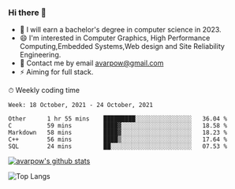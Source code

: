### Hi there 👋
<!--I have been a GitHub member for [![Years Badge](https://badges.pufler.dev/years/avarpow)](https://badges.pufler.dev)-->
- 🌱 I will earn a bachelor's degree in computer science in 2023.
- 😄 I'm interested in Computer Graphics, High Performance Computing,Embedded Systems,Web design and Site Reliability Engineering.
- 💬 Contact me by email avarpow@gmail.com
- ⚡ Aiming for full stack.

<!--💻 Coding Activity Logging

[![Commits Badge](https://badges.pufler.dev/commits/weekly/avarpow)](https://badges.pufler.dev)-->

⏱ Weekly coding time
<!--START_SECTION:waka-->
```text
Week: 18 October, 2021 - 24 October, 2021

Other      1 hr 55 mins    █████████░░░░░░░░░░░░░░░░   36.04 % 
C          59 mins         ████▓░░░░░░░░░░░░░░░░░░░░   18.58 % 
Markdown   58 mins         ████▓░░░░░░░░░░░░░░░░░░░░   18.23 % 
C++        56 mins         ████▒░░░░░░░░░░░░░░░░░░░░   17.64 % 
SQL        24 mins         ██░░░░░░░░░░░░░░░░░░░░░░░   07.53 % 
```
<!--END_SECTION:waka-->

[![avarpow's github stats](https://github-readme-stats.vercel.app/api?username=avarpow&count_private=true&show_icons=true&hide=issues&hide_border=true)](https://github.com/anuraghazra/github-readme-stats)

![Top Langs](https://github-readme-stats.vercel.app/api/top-langs/?username=avarpow&layout=compact&hide_border=true) 
<!--[![avarpow's wakatime stats](https://github-readme-stats.vercel.app/api/wakatime?username=avarpow)](https://github.com/anuraghazra/github-readme-stats)-->
